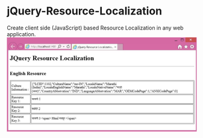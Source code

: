 # jQuery-Resource-Localization
Create client side (JavaScript) based Resource Localization in any web application. 
![](https://github.com/pritambaldota/jQuery-Resource-Localization/blob/master/demo_1.JPG)

